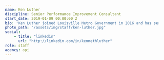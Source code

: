 ```yaml
---
name: Ken Luther
discipline: Senior Performance Improvement Consultant
start_date: 2019-01-09 00:00:00 Z
bio: 'Ken Luther joined Louisville Metro Government in 2016 and has served both in the Department of Public Health and Wellness and currently at the Office of Performance Improvement.  Prior to these roles, Ken served in the United States Army achieving the rank of Colonel.  During 23 years as both an artillery officer and strategic plans and policy officer, Ken was posted to a variety of operational and strategic leadership assignments all over the world including Iraq, Afghanistan, various countries and Africa, Korea, Germany, Puerto Rico, and the United States.  Ken has a Master of Arts in International Relations specializing in Strategic and National Security Studies and a Masters of Military of Arts and Sciences from the School of Advanced Military Studies at Fort Leavenworth.  Ken is an avid Louisville City FC supporter, member of the Louisville Coopers, and volunteers his time to coach soccer and mentor kids at the Beechmont Community Center.'
photo_path: "/assets/img/staff/ken-luther.jpg"
social:
    - title: "linkedin"
      url: "http://linkedin.com/in/kennethluther"
role: staff
agency: opi
---
```

